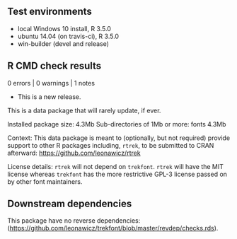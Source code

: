 ## Test environments
* local Windows 10 install, R 3.5.0
* ubuntu 14.04 (on travis-ci), R 3.5.0
* win-builder (devel and release)

## R CMD check results

0 errors | 0 warnings | 1 notes

* This is a new release.
    
This is a data package that will rarely update, if ever.

Installed package size: 4.3Mb
Sub-directories of 1Mb or more: fonts 4.3Mb
    
Context: This data package is meant to (optionally, but not required) provide support to other R packages including, `rtrek`, to be submitted to CRAN afterward:
https://github.com/leonawicz/rtrek

License details: `rtrek` will not depend on `trekfont`. `rtrek` will have the MIT license whereas `trekfont` has the more restrictive GPL-3 license passed on by other font maintainers.

## Downstream dependencies

This package have no reverse dependencies:
(https://github.com/leonawicz/trekfont/blob/master/revdep/checks.rds). 
